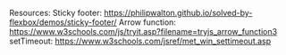 Resources:
Sticky footer: https://philipwalton.github.io/solved-by-flexbox/demos/sticky-footer/
Arrow function: https://www.w3schools.com/js/tryit.asp?filename=tryjs_arrow_function3
setTimeout: https://www.w3schools.com/jsref/met_win_settimeout.asp
